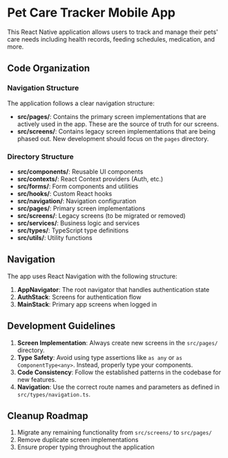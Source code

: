 # Pet Care Tracker Mobile App

This React Native application allows users to track and manage their pets' care needs including health records, feeding schedules, medication, and more.

## Code Organization

### Navigation Structure

The application follows a clear navigation structure:

- **src/pages/**: Contains the primary screen implementations that are actively used in the app. These are the source of truth for our screens.
- **src/screens/**: Contains legacy screen implementations that are being phased out. New development should focus on the `pages` directory.

### Directory Structure

- **src/components/**: Reusable UI components
- **src/contexts/**: React Context providers (Auth, etc.)
- **src/forms/**: Form components and utilities
- **src/hooks/**: Custom React hooks
- **src/navigation/**: Navigation configuration
- **src/pages/**: Primary screen implementations
- **src/screens/**: Legacy screens (to be migrated or removed)
- **src/services/**: Business logic and services
- **src/types/**: TypeScript type definitions
- **src/utils/**: Utility functions

## Navigation

The app uses React Navigation with the following structure:

1. **AppNavigator**: The root navigator that handles authentication state
2. **AuthStack**: Screens for authentication flow
3. **MainStack**: Primary app screens when logged in

## Development Guidelines

1. **Screen Implementation**: Always create new screens in the `src/pages/` directory.
2. **Type Safety**: Avoid using type assertions like `as any` or `as ComponentType<any>`. Instead, properly type your components.
3. **Code Consistency**: Follow the established patterns in the codebase for new features.
4. **Navigation**: Use the correct route names and parameters as defined in `src/types/navigation.ts`.

## Cleanup Roadmap

1. Migrate any remaining functionality from `src/screens/` to `src/pages/`
2. Remove duplicate screen implementations
3. Ensure proper typing throughout the application 